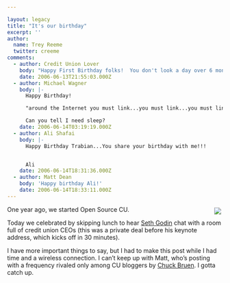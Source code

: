 ```yaml
---

layout: legacy
title: "It's our birthday"
excerpt: ''
author:
  name: Trey Reeme
  twitter: creeme
comments:
  - author: Credit Union Lover
    body: "Happy First Birthday folks!  You don't look a day over 6 months old! :)\r\nContinued success and thanks for all of you do for our movement!\r\nCooperatively-\r\nCredit Union Lover\r\nMichigan"
    date: 2006-06-13T21:55:03.000Z
  - author: Michael Wagner
    body: |-
      Happy Birthday!

      "around the Internet you must link...you must link...you must link...."

      Can you tell I need sleep?
    date: 2006-06-14T03:19:19.000Z
  - author: Ali Shafai
    body: |-
      Happy Birthday Trabian...You share your birthday with me!!!


      Ali
    date: 2006-06-14T18:31:36.000Z
  - author: Matt Dean
    body: 'Happy birthday Ali!'
    date: 2006-06-14T18:33:11.000Z
---
```


<p><a href="http://www.flickr.com/photos/trabian/"><img src="http://static.flickr.com/74/166571849_ef519e0f46_m.jpg" style="float:right; margin: 4px;"></a>
One year ago, we started Open Source CU.</p>
<p>Today we celebrated by skipping lunch to hear <a href="http://sethgodin.typepad.com">Seth Godin</a> chat with a room full of credit union CEOs (this was a private deal before his keynote address, which kicks off in 30 minutes).</p>
<p>I have more important things to say, but I had to make this post while I had time and a wireless connection.  I can&#8217;t keep up with Matt, who&#8217;s posting with a frequency rivaled only among CU bloggers by <a href="http://www.cbruen.com">Chuck Bruen</a>.  I gotta catch up.</p>
